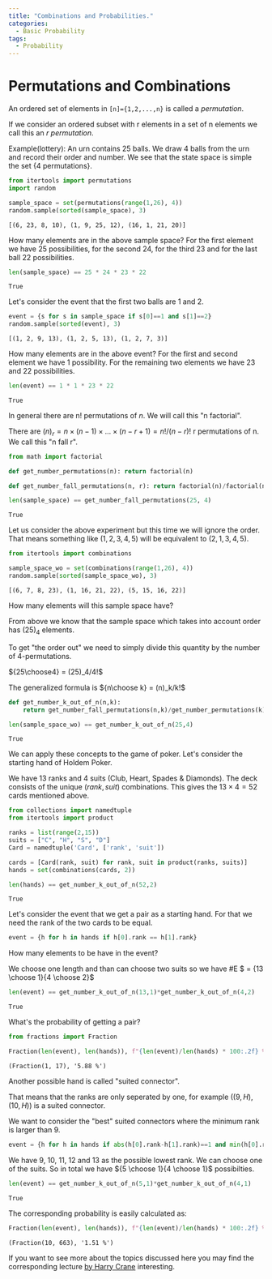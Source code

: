 ```yaml
---
title: "Combinations and Probabilities."
categories:
  - Basic Probability
tags:
  - Probability
---
```

# Permutations and Combinations

An ordered set of elements in `[n]={1,2,...,n}` is called a *permutation*.

If we consider an ordered subset with r elements in a set of n elements we call this an *r permutation*.

Example(lottery): An urn contains 25 balls. We draw 4 balls from the urn and record their order and number.
We see that the state space is simple the set {4 permutations}.

```python
from itertools import permutations
import random 

sample_space = set(permutations(range(1,26), 4))
random.sample(sorted(sample_space), 3)
```
```
[(6, 23, 8, 10), (1, 9, 25, 12), (16, 1, 21, 20)]
```
How many elements are in the above sample space?
For the first element we have 25 possibilities, for the second 24, for the third 23 and for the last ball 22 possibilities.

```python
len(sample_space) == 25 * 24 * 23 * 22
```
```
True
```
Let's consider the event that the first two balls are 1 and 2.

```python
event = {s for s in sample_space if s[0]==1 and s[1]==2}
random.sample(sorted(event), 3)
```
```
[(1, 2, 9, 13), (1, 2, 5, 13), (1, 2, 7, 3)]
```
How many elements are in the above event? For the first and second element we have 1 possibility. For the remaining two elements we have 23 and 22 possibilities.

```python
len(event) == 1 * 1 * 23 * 22
```
```
True
```
In general there are n! permutations of $n$. We will call this "n factorial".

There are $(n)_r = n \times (n-1) \times ... \times (n-r+1) = n!/(n-r)!$ r permutations of n. We call this "n fall r".

```python
from math import factorial

def get_number_permutations(n): return factorial(n)

def get_number_fall_permutations(n, r): return factorial(n)/factorial(n-r)
```

```python
len(sample_space) == get_number_fall_permutations(25, 4)
```
```
True
```
Let us consider the above experiment but this time we will ignore the order.
That means something like $(1,2,3,4,5)$ will be equivalent to $(2,1,3,4,5)$.

```python
from itertools import combinations

sample_space_wo = set(combinations(range(1,26), 4))
random.sample(sorted(sample_space_wo), 3)
```
```
[(6, 7, 8, 23), (1, 16, 21, 22), (5, 15, 16, 22)]
```
How many elements will this sample space have?

From above we know that the sample space which takes into account order has $(25)_4$ elements.

To get "the order out" we need to simply divide this quantity by the number of 4-permutations.

${25\choose4} = (25)_4/4!$

The generalized formula is
${n\choose k} = (n)_k/k!$
```python
def get_number_k_out_of_n(n,k):
    return get_number_fall_permutations(n,k)/get_number_permutations(k)
```

```python
len(sample_space_wo) == get_number_k_out_of_n(25,4)
```
```
True
```
We can apply these concepts to the game of poker.
Let's consider the starting hand of Holdem Poker.

We have 13 ranks and 4 suits (Club, Heart, Spades & Diamonds). The deck consists of the unique $(rank, suit)$ combinations. This gives the $13 \times 4 = 52$ cards mentioned above.

```python
from collections import namedtuple
from itertools import product

ranks = list(range(2,15))
suits = ["C", "H", "S", "D"]
Card = namedtuple('Card', ['rank', 'suit'])

cards = [Card(rank, suit) for rank, suit in product(ranks, suits)]
hands = set(combinations(cards, 2))
```

```python
len(hands) == get_number_k_out_of_n(52,2)
```
```
True
```
Let's consider the event that we get a pair as a starting hand.
For that we need the rank of the two cards to be  equal.

```python
event = {h for h in hands if h[0].rank == h[1].rank}
```

How many elements to be have in the event?

We choose one length and than can choose two suits so we have
#E $ = {13 \choose 1}{4 \choose 2}$

```python
len(event) == get_number_k_out_of_n(13,1)*get_number_k_out_of_n(4,2)
```
```
True
```
What's the probability of getting a pair?

```python
from fractions import Fraction 

Fraction(len(event), len(hands)), f"{len(event)/len(hands) * 100:.2f} %"
```
```
(Fraction(1, 17), '5.88 %')
```
Another possible hand is called "suited connector".

That means that the ranks are only seperated by one, for example $((9, H), (10, H))$ is a suited connector.

We want to consider the "best" suited connectors where the minimum rank is larger than 9.

```python
event = {h for h in hands if abs(h[0].rank-h[1].rank)==1 and min(h[0].rank,h[1].rank)>=9 and h[0].suit == h[1].suit}
```

We have 
9, 10, 11, 12 and 13 as the possible lowest rank.
We can choose one of the suits.
So in total we have
${5 \choose 1}{4 \choose 1}$ possibilties.

```python
len(event) == get_number_k_out_of_n(5,1)*get_number_k_out_of_n(4,1)
```
```
True
```
The corresponding probability is easily calculated as:

```python
Fraction(len(event), len(hands)), f"{len(event)/len(hands) * 100:.2f} %"
```
```
(Fraction(10, 663), '1.51 %')
```

If you want to see more about the topics discussed here you may find the corresponding lecture [by Harry Crane](https://www.youtube.com/watch?v=BucyamBwmtE) interesting.
